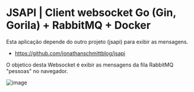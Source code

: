 # JSAPI | Client websocket Go (Gin, Gorila) + RabbitMQ + Docker

Esta aplicação depende do outro projeto (jsapi) para exibir as mensagens.
- https://github.com/jonathanschmittblog/jsapi

O objetico desta Websocket é exibir as mensagens da fila RabbitMQ "pessoas" no navegador.

![image](https://user-images.githubusercontent.com/33349637/154861228-6bdba420-ef53-4c74-b02a-5fd9b7ceed31.png)
